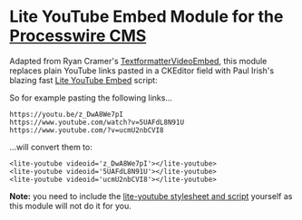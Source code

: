 # Lite YouTube Embed Module for the <a href="https://processwire.com/">Processwire CMS</a>

Adapted from Ryan Cramer's <a href="https://github.com/ryancramerdesign/TextformatterVideoEmbed">TextformatterVideoEmbed</a>, this module replaces plain YouTube links pasted in a CKEditor field with Paul Irish's blazing fast <a href="https://github.com/paulirish/lite-youtube-embed">Lite YouTube Embed</a> script:

So for example pasting the following links…

`https://youtu.be/z_DwA8We7pI`<br>
`https://www.youtube.com/watch?v=5UAFdL8N91U`<br>
`https://www.youtube.com/?v=ucmU2nbCVI8`<br>
 
…will convert them to:

`<lite-youtube videoid='z_DwA8We7pI'></lite-youtube>`<br>
`<lite-youtube videoid='5UAFdL8N91U'></lite-youtube>`<br>
`<lite-youtube videoid='ucmU2nbCVI8'></lite-youtube>`

**Note:** you need to include the <a href="https://github.com/paulirish/lite-youtube-embed/blob/master/readme.md">lite-youtube stylesheet and script</a> yourself as this module will not do it for you.
